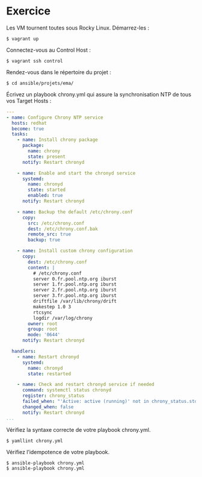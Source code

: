 # Exercice

Les VM tournent toutes sous Rocky Linux. Démarrez-les :

```$ vagrant up```

Connectez-vous au Control Host :

```$ vagrant ssh control```

Rendez-vous dans le répertoire du projet :

```$ cd ansible/projets/ema/```

Écrivez un playbook chrony.yml qui assure la synchronisation NTP de tous vos Target Hosts :

```yml
---
- name: Configure Chrony NTP service
  hosts: redhat
  become: true
  tasks:
    - name: Install chrony package
      package:
        name: chrony
        state: present
      notify: Restart chronyd

    - name: Enable and start the chronyd service
      systemd:
        name: chronyd
        state: started
        enabled: true
      notify: Restart chronyd

    - name: Backup the default /etc/chrony.conf
      copy:
        src: /etc/chrony.conf
        dest: /etc/chrony.conf.bak
        remote_src: true
        backup: true

    - name: Install custom chrony configuration
      copy:
        dest: /etc/chrony.conf
        content: |
          # /etc/chrony.conf
          server 0.fr.pool.ntp.org iburst
          server 1.fr.pool.ntp.org iburst
          server 2.fr.pool.ntp.org iburst
          server 3.fr.pool.ntp.org iburst
          driftfile /var/lib/chrony/drift
          makestep 1.0 3
          rtcsync
          logdir /var/log/chrony
        owner: root
        group: root
        mode: '0644'
      notify: Restart chronyd

  handlers:
    - name: Restart chronyd
      systemd:
        name: chronyd
        state: restarted

    - name: Check and restart chronyd service if needed
      command: systemctl status chronyd
      register: chrony_status
      failed_when: "'Active: active (running)' not in chrony_status.stdout"
      changed_when: false
      notify: Restart chronyd
...
```
Vérifiez la syntaxe correcte de votre playbook chrony.yml.

```$ yamllint chrony.yml```

Vérifiez l’idempotence de votre playbook.
```
$ ansible-playbook chrony.yml
$ ansible-playbook chrony.yml
```


